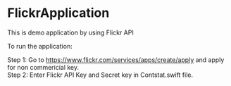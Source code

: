 # FlickrApplication
This is demo application by using Flickr API

To run the application:

Step 1: Go to https://www.flickr.com/services/apps/create/apply and apply for non commericial key. </br>
Step 2: Enter Flickr API Key and Secret key in Contstat.swift file.

